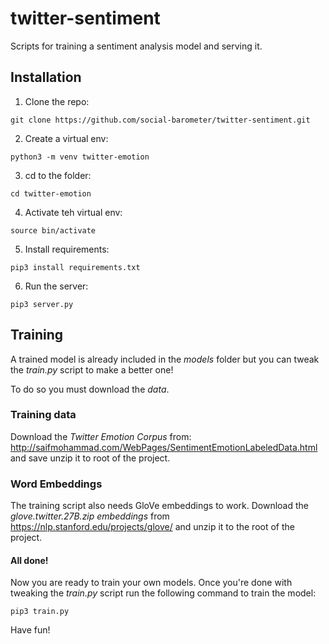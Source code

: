 # twitter-sentiment
Scripts for training a sentiment analysis model and serving it.

## Installation
1) Clone the repo:
```
git clone https://github.com/social-barometer/twitter-sentiment.git
```
2) Create a virtual env: 
```
python3 -m venv twitter-emotion
```
3) cd to the folder:
```
cd twitter-emotion
```
4) Activate teh virtual env:
```
source bin/activate
```
5) Install requirements:
```
pip3 install requirements.txt
```
6) Run the server:
```
pip3 server.py
```

## Training
A trained model is already included in the _models_ folder but you can tweak the _train.py_ script to make a better one!

To do so you must download the _data_.

### Training data
Download the _Twitter Emotion Corpus_ from: http://saifmohammad.com/WebPages/SentimentEmotionLabeledData.html and save unzip it to root of the project.

### Word Embeddings
The training script also needs GloVe embeddings to work. Download the _glove.twitter.27B.zip embeddings_ from https://nlp.stanford.edu/projects/glove/ and unzip it to the root of the project.

#### All done!
Now you are ready to train your own models. Once you're done with tweaking the _train.py_ script run the following command to train the model:
```
pip3 train.py
```

Have fun!

